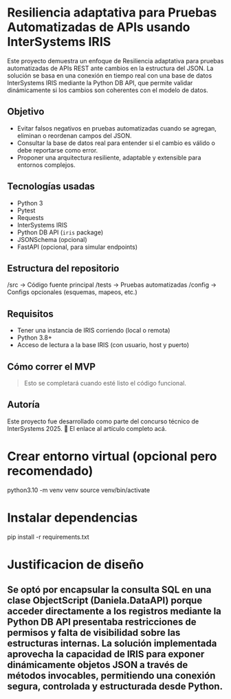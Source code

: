 # Resiliencia adaptativa para Pruebas Automatizadas de APIs usando InterSystems IRIS

Este proyecto demuestra un enfoque de Resiliencia adaptativa para pruebas automatizadas de APIs REST ante cambios en la estructura del JSON. La solución se basa en una conexión en tiempo real con una base de datos InterSystems IRIS mediante la Python DB API, que permite validar dinámicamente si los cambios son coherentes con el modelo de datos.

## Objetivo

- Evitar falsos negativos en pruebas automatizadas cuando se agregan, eliminan o reordenan campos del JSON.
- Consultar la base de datos real para entender si el cambio es válido o debe reportarse como error.
- Proponer una arquitectura resiliente, adaptable y extensible para entornos complejos.

## Tecnologías usadas

- Python 3
- Pytest
- Requests
- InterSystems IRIS
- Python DB API (`iris` package)
- JSONSchema (opcional)
- FastAPI (opcional, para simular endpoints)

## Estructura del repositorio

/src → Código fuente principal
/tests → Pruebas automatizadas
/config → Configs opcionales (esquemas, mapeos, etc.)


## Requisitos

- Tener una instancia de IRIS corriendo (local o remota)
- Python 3.8+
- Acceso de lectura a la base IRIS (con usuario, host y puerto)

## Cómo correr el MVP

> Esto se completará cuando esté listo el código funcional.

## Autoría

Este proyecto fue desarrollado como parte del concurso técnico de InterSystems 2025.
🔗 El enlace al artículo completo acá.

# Crear entorno virtual (opcional pero recomendado)
python3.10 -m venv venv
source venv/bin/activate

# Instalar dependencias
pip install -r requirements.txt

# Justificacion de diseño
Se optó por encapsular la consulta SQL en una clase ObjectScript (Daniela.DataAPI) porque acceder directamente a los registros mediante la Python DB API presentaba restricciones de permisos y falta de visibilidad sobre las estructuras internas. La solución implementada aprovecha la capacidad de IRIS para exponer dinámicamente objetos JSON a través de métodos invocables, permitiendo una conexión segura, controlada y estructurada desde Python.
---
